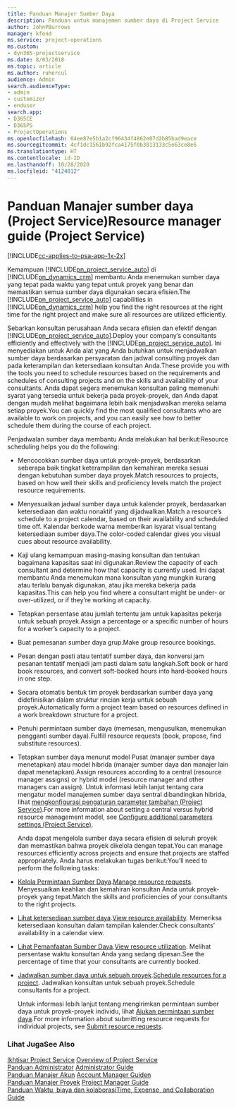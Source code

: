 ```yaml
---
title: Panduan Manajer Sumber Daya
description: Panduan untuk manajemen sumber daya di Project Service
author: JohnPBurrows
manager: kfend
ms.service: project-operations
ms.custom:
- dyn365-projectservice
ms.date: 8/03/2018
ms.topic: article
ms.author: ruhercul
audience: Admin
search.audienceType:
- admin
- customizer
- enduser
search.app:
- D365CE
- D365PS
- ProjectOperations
ms.openlocfilehash: 04ee87e5b1a2cf96434f4862e07d2b85bad9eace
ms.sourcegitcommit: 4cf1dc1561b92fca4175f0b3813133c5e63ce8e6
ms.translationtype: HT
ms.contentlocale: id-ID
ms.lasthandoff: 10/28/2020
ms.locfileid: "4124012"
---
```

# <a name="resource-manager-guide-project-service"></a><span data-ttu-id="d9181-103">Panduan Manajer sumber daya (Project Service)</span><span class="sxs-lookup"><span data-stu-id="d9181-103">Resource manager guide (Project Service)</span></span>

[!INCLUDE[cc-applies-to-psa-app-1x-2x](../includes/cc-applies-to-psa-app-1x-2x.md)]

<span data-ttu-id="d9181-104">Kemampuan [!INCLUDE[pn_project_service_auto](../includes/pn-project-service-auto.md)] di [!INCLUDE[pn_dynamics_crm](../includes/pn-dynamics-crm.md)] membantu Anda menemukan sumber daya yang tepat pada waktu yang tepat untuk proyek yang benar dan memastikan semua sumber daya digunakan secara efisien.</span><span class="sxs-lookup"><span data-stu-id="d9181-104">The [!INCLUDE[pn_project_service_auto](../includes/pn-project-service-auto.md)] capabilities in [!INCLUDE[pn_dynamics_crm](../includes/pn-dynamics-crm.md)] help you find the right resources at the right time for the right project and make sure all resources are utilized efficiently.</span></span>  
  
 <span data-ttu-id="d9181-105">Sebarkan konsultan perusahaan Anda secara efisien dan efektif dengan [!INCLUDE[pn_project_service_auto](../includes/pn-project-service-auto.md)].</span><span class="sxs-lookup"><span data-stu-id="d9181-105">Deploy your company’s consultants efficiently and effectively with the [!INCLUDE[pn_project_service_auto](../includes/pn-project-service-auto.md)].</span></span> <span data-ttu-id="d9181-106">Ini menyediakan untuk Anda alat yang Anda butuhkan untuk menjadwalkan sumber daya berdasarkan persyaratan dan jadwal consulting proyek dan pada keterampilan dan ketersediaan konsultan Anda.</span><span class="sxs-lookup"><span data-stu-id="d9181-106">These provide you with the tools you need to schedule resources based on the requirements and schedules of consulting projects and on the skills and availability of your consultants.</span></span> <span data-ttu-id="d9181-107">Anda dapat segera menemukan konsultan paling memenuhi syarat yang tersedia untuk bekerja pada proyek-proyek, dan Anda dapat dengan mudah melihat bagaimana lebih baik menjadwalkan mereka selama setiap proyek.</span><span class="sxs-lookup"><span data-stu-id="d9181-107">You can quickly find the most qualified consultants who are available to work on projects, and you can easily see how to better schedule them during the course of each project.</span></span>  
  
 <span data-ttu-id="d9181-108">Penjadwalan sumber daya membantu Anda melakukan hal berikut:</span><span class="sxs-lookup"><span data-stu-id="d9181-108">Resource scheduling helps you do the following:</span></span>  
  
- <span data-ttu-id="d9181-109">Mencocokkan sumber daya untuk proyek-proyek, berdasarkan seberapa baik tingkat keterampilan dan kemahiran mereka sesuai dengan kebutuhan sumber daya proyek.</span><span class="sxs-lookup"><span data-stu-id="d9181-109">Match resources to projects, based on how well their skills and proficiency levels match the project resource requirements.</span></span>  
  
- <span data-ttu-id="d9181-110">Menyesuaikan jadwal sumber daya untuk kalender proyek, berdasarkan ketersediaan dan waktu nonaktif yang dijadwalkan.</span><span class="sxs-lookup"><span data-stu-id="d9181-110">Match a resource’s schedule to a project calendar, based on their availability and scheduled time off.</span></span> <span data-ttu-id="d9181-111">Kalendar berkode warna memberikan isyarat visual tentang ketersediaan sumber daya.</span><span class="sxs-lookup"><span data-stu-id="d9181-111">The color-coded calendar gives you visual cues about resource availability.</span></span>  
  
- <span data-ttu-id="d9181-112">Kaji ulang kemampuan masing-masing konsultan dan tentukan bagaimana kapasitas saat ini digunakan.</span><span class="sxs-lookup"><span data-stu-id="d9181-112">Review the capacity of each consultant and determine how that capacity is currently used.</span></span> <span data-ttu-id="d9181-113">Ini dapat membantu Anda menemukan mana konsultan yang mungkin kurang atau terlalu banyak digunakan, atau jika mereka bekerja pada kapasitas.</span><span class="sxs-lookup"><span data-stu-id="d9181-113">This can help you find where a consultant might be under- or over-utilized, or if they’re working at capacity.</span></span>  
  
- <span data-ttu-id="d9181-114">Tetapkan persentase atau jumlah tertentu jam untuk kapasitas pekerja untuk sebuah proyek.</span><span class="sxs-lookup"><span data-stu-id="d9181-114">Assign a percentage or a specific number of hours for a worker’s capacity to a project.</span></span>  
  
- <span data-ttu-id="d9181-115">Buat pemesanan sumber daya grup.</span><span class="sxs-lookup"><span data-stu-id="d9181-115">Make group resource bookings.</span></span>  
  
- <span data-ttu-id="d9181-116">Pesan dengan pasti atau tentatif sumber daya, dan konversi jam pesanan tentatif menjadi jam pasti dalam satu langkah.</span><span class="sxs-lookup"><span data-stu-id="d9181-116">Soft book or hard book resources, and convert soft-booked hours into hard-booked hours in one step.</span></span>  
  
- <span data-ttu-id="d9181-117">Secara otomatis bentuk tim proyek berdasarkan sumber daya yang didefinisikan dalam struktur rincian kerja untuk sebuah proyek.</span><span class="sxs-lookup"><span data-stu-id="d9181-117">Automatically form a project team based on resources defined in a work breakdown structure for a project.</span></span>  
  
- <span data-ttu-id="d9181-118">Penuhi permintaan sumber daya (memesan, mengusulkan, menemukan pengganti sumber daya).</span><span class="sxs-lookup"><span data-stu-id="d9181-118">Fulfill resource requests (book, propose, find substitute resources).</span></span>  
  
- <span data-ttu-id="d9181-119">Tetapkan sumber daya menurut model Pusat (manajer sumber daya menetapkan) atau model hibrida (manajer sumber daya dan manajer lain dapat menetapkan).</span><span class="sxs-lookup"><span data-stu-id="d9181-119">Assign resources according to a central (resource manager assigns) or hybrid model (resource manager and other managers can assign).</span></span> <span data-ttu-id="d9181-120">Untuk informasi lebih lanjut tentang cara mengatur model manajemen sumber daya sentral dibandingkan hibrida, lihat [mengkonfigurasi pengaturan parameter tambahan (Project Service)](../psa/configure-additional-parameters-settings.md).</span><span class="sxs-lookup"><span data-stu-id="d9181-120">For more information about setting a central versus hybrid resource management model, see [Configure additional parameters settings (Project Service)](../psa/configure-additional-parameters-settings.md).</span></span>  
  
  <span data-ttu-id="d9181-121">Anda dapat mengelola sumber daya secara efisien di seluruh proyek dan memastikan bahwa proyek dikelola dengan tepat.</span><span class="sxs-lookup"><span data-stu-id="d9181-121">You can manage resources efficiently across projects and ensure that projects are staffed appropriately.</span></span> <span data-ttu-id="d9181-122">Anda harus melakukan tugas berikut:</span><span class="sxs-lookup"><span data-stu-id="d9181-122">You’ll need to perform the following tasks:</span></span>  
  
- <span data-ttu-id="d9181-123">[Kelola Permintaan Sumber Daya](../psa/manage-resource-requests.md).</span><span class="sxs-lookup"><span data-stu-id="d9181-123">[Manage resource requests](../psa/manage-resource-requests.md).</span></span> <span data-ttu-id="d9181-124">Menyesuaikan keahlian dan kemahiran konsultan Anda untuk proyek-proyek yang tepat.</span><span class="sxs-lookup"><span data-stu-id="d9181-124">Match the skills and proficiencies of your consultants to the right projects.</span></span>  
  
- <span data-ttu-id="d9181-125">[Lihat ketersediaan sumber daya](../psa/view-resource-availability.md).</span><span class="sxs-lookup"><span data-stu-id="d9181-125">[View resource availability](../psa/view-resource-availability.md).</span></span> <span data-ttu-id="d9181-126">Memeriksa ketersediaan konsultan dalam tampilan kalender.</span><span class="sxs-lookup"><span data-stu-id="d9181-126">Check consultants’ availability in a calendar view.</span></span>  
  
- <span data-ttu-id="d9181-127">[Lihat Pemanfaatan Sumber Daya](../psa/view-resource-utilization.md).</span><span class="sxs-lookup"><span data-stu-id="d9181-127">[View resource utilization](../psa/view-resource-utilization.md).</span></span> <span data-ttu-id="d9181-128">Melihat persentase waktu konsultan Anda yang sedang dipesan.</span><span class="sxs-lookup"><span data-stu-id="d9181-128">See the percentage of time that your consultants are currently booked.</span></span>  
  
- <span data-ttu-id="d9181-129">[Jadwalkan sumber daya untuk sebuah proyek](../psa/schedule-resources-project.md).</span><span class="sxs-lookup"><span data-stu-id="d9181-129">[Schedule resources for a project](../psa/schedule-resources-project.md).</span></span> <span data-ttu-id="d9181-130">Jadwalkan konsultan untuk sebuah proyek.</span><span class="sxs-lookup"><span data-stu-id="d9181-130">Schedule consultants for a project.</span></span>  
  
  <span data-ttu-id="d9181-131">Untuk informasi lebih lanjut tentang mengirimkan permintaan sumber daya untuk proyek-proyek individu, lihat [Ajukan permintaan sumber daya](../psa/submit-resource-requests.md).</span><span class="sxs-lookup"><span data-stu-id="d9181-131">For more information about submitting resource requests for individual projects, see [Submit resource requests](../psa/submit-resource-requests.md).</span></span>  
  
### <a name="see-also"></a><span data-ttu-id="d9181-132">Lihat Juga</span><span class="sxs-lookup"><span data-stu-id="d9181-132">See Also</span></span>  
 <span data-ttu-id="d9181-133">[Ikhtisar Project Service](../psa/overview.md) </span><span class="sxs-lookup"><span data-stu-id="d9181-133">[Overview of Project Service](../psa/overview.md) </span></span>  
 <span data-ttu-id="d9181-134">[Panduan Administrator](../psa/admin-guide.md) </span><span class="sxs-lookup"><span data-stu-id="d9181-134">[Administrator Guide](../psa/admin-guide.md) </span></span>  
 <span data-ttu-id="d9181-135">[Panduan Manajer Akun](../psa/account-manager-guide.md) </span><span class="sxs-lookup"><span data-stu-id="d9181-135">[Account Manager Guiden](../psa/account-manager-guide.md) </span></span>  
 <span data-ttu-id="d9181-136">[Panduan Manajer Proyek](../psa/project-manager-guide.md) </span><span class="sxs-lookup"><span data-stu-id="d9181-136">[Project Manager Guide](../psa/project-manager-guide.md) </span></span>  
 [<span data-ttu-id="d9181-137">Panduan Waktu, biaya dan kolaborasi</span><span class="sxs-lookup"><span data-stu-id="d9181-137">Time, Expense, and Collaboration Guide</span></span>](../psa/time-expense-collaboration-guide.md)
